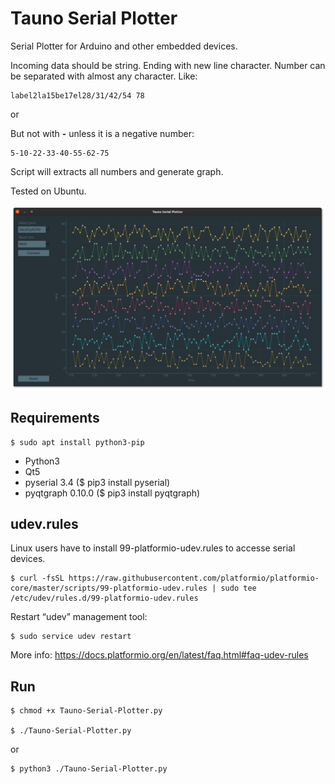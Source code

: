 # Tauno Serial Plotter
Serial Plotter for Arduino and other embedded devices.

Incoming data should be string. Ending with new line character. Number can be separated with almost any character.
Like:

    label2la15be17el28/31/42/54 78

or

But not with **-** unless it is a negative number:

    5-10-22-33-40-55-62-75

Script will extracts all numbers and generate graph.

Tested on Ubuntu.


![Screenshot on ubuntu](https://github.com/taunoe/tauno-serial-plotter/blob/master/img/screenshot.png)

## Requirements

    $ sudo apt install python3-pip

* Python3
* Qt5
* pyserial 3.4 ($ pip3 install pyserial)
* pyqtgraph 0.10.0 ($ pip3 install pyqtgraph)

## udev.rules

Linux users have to install 99-platformio-udev.rules to accesse serial devices.

    $ curl -fsSL https://raw.githubusercontent.com/platformio/platformio-core/master/scripts/99-platformio-udev.rules | sudo tee /etc/udev/rules.d/99-platformio-udev.rules

Restart “udev” management tool:

    $ sudo service udev restart

More info: https://docs.platformio.org/en/latest/faq.html#faq-udev-rules

## Run
    $ chmod +x Tauno-Serial-Plotter.py

    $ ./Tauno-Serial-Plotter.py

or 

    $ python3 ./Tauno-Serial-Plotter.py


